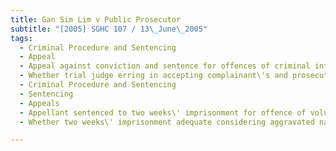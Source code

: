 ```yaml
---
title: Gan Sim Lim v Public Prosecutor 
subtitle: "[2005] SGHC 107 / 13\_June\_2005"
tags:
  - Criminal Procedure and Sentencing
  - Appeal
  - Appeal against conviction and sentence for offences of criminal intimidation, voluntarily causing hurt and theft
  - Whether trial judge erring in accepting complainant\'s and prosecution witnesses\' testimonies over appellant\'s testimony
  - Criminal Procedure and Sentencing
  - Sentencing
  - Appeals
  - Appellant sentenced to two weeks\' imprisonment for offence of voluntarily causing hurt to run concurrently with other custodial sentences
  - Whether two weeks\' imprisonment adequate considering aggravated nature of assault

---
```



